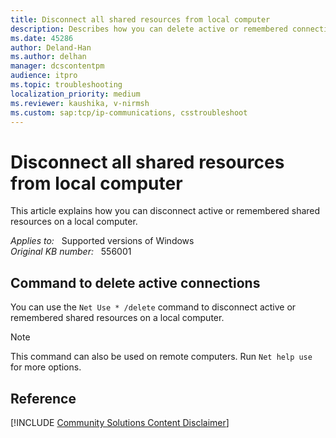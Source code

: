 ```yaml
---
title: Disconnect all shared resources from local computer
description: Describes how you can delete active or remembered connections on a local computer.
ms.date: 45286
author: Deland-Han
ms.author: delhan
manager: dcscontentpm
audience: itpro
ms.topic: troubleshooting
localization_priority: medium
ms.reviewer: kaushika, v-nirmsh
ms.custom: sap:tcp/ip-communications, csstroubleshoot
---
```

# Disconnect all shared resources from local computer

This article explains how you can disconnect active or remembered shared resources on a local computer.

_Applies to:_ &nbsp; Supported versions of Windows  
_Original KB number:_ &nbsp; 556001

## Command to delete active connections

You can use the `Net Use * /delete` command to disconnect active or remembered shared resources on a local computer.

> [!NOTE]
> This command can also be used on remote computers. Run `Net help use` for more options.

## Reference

[!INCLUDE [Community Solutions Content Disclaimer](../../includes/community-solutions-content-disclaimer.md)]
